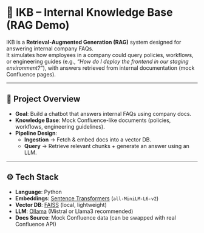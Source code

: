 # 🧠 IKB – Internal Knowledge Base (RAG Demo)

IKB is a **Retrieval-Augmented Generation (RAG)** system designed for answering internal company FAQs.  
It simulates how employees in a company could query policies, workflows, or engineering guides (e.g., *“How do I deploy the frontend in our staging environment?”*), with answers retrieved from internal documentation (mock Confluence pages).

---

## 🚀 Project Overview
- **Goal**: Build a chatbot that answers internal FAQs using company docs.  
- **Knowledge Base**: Mock Confluence-like documents (policies, workflows, engineering guidelines).  
- **Pipeline Design**:  
  - **Ingestion** → Fetch & embed docs into a vector DB.  
  - **Query** → Retrieve relevant chunks + generate an answer using an LLM.  

---

## ⚙️ Tech Stack
- **Language**: Python  
- **Embeddings**: [Sentence Transformers](https://www.sbert.net/) (`all-MiniLM-L6-v2`)  
- **Vector DB**: [FAISS](https://github.com/facebookresearch/faiss) (local, lightweight)  
- **LLM**: [Ollama](https://ollama.ai/) (Mistral or Llama3 recommended)  
- **Docs Source**: Mock Confluence data (can be swapped with real Confluence API)  
